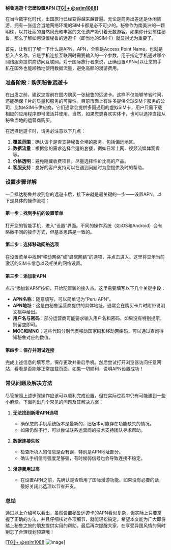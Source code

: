 **秘鲁遠遊卡怎麽設置APN [[TG💪+ @esim1088](https://t.me/s/esim1088)]**

在当今数字化时代，出国旅行已经变得越来越普遍。无论是商务出差还是休闲旅游，拥有一张适合当地网络环境的SIM卡都是必不可少的。秘鲁作为南美洲的一颗明珠，以其壮丽的自然风光和丰富的文化遗产吸引着无数游客。如果你计划前往秘鲁，那么了解如何设置秘鲁的远遊卡（即当地的SIM卡）就显得尤为重要了。

首先，让我们了解一下什么是APN。APN，全称是Access Point Name，也就是接入点名称。它是手机连接互联网时需要输入的一个参数，用于指定手机通过哪个网络服务提供商访问互联网。对于国际旅行者来说，正确设置APN可以让您的手机在国外也能顺畅地使用数据流量，避免高额的漫游费用。

### **准备阶段：购买秘鲁远遊卡**

在出发之前，建议您提前在国内购买一张秘鲁的远遊卡。这样不仅能够节省时间，还能确保卡片的质量和服务的可靠性。目前市面上有许多提供全球SIM卡服务的公司，比如eSIM卡供应商，它们通常会提供多国通用的虚拟SIM卡，用户只需下载相应的应用程序即可激活并使用。当然，如果您更喜欢实体卡，也可以选择直接从秘鲁当地的运营商购买。

在选择远遊卡时，请务必注意以下几点：

1. **覆盖范围**：确认该卡是否支持秘鲁全境的服务，包括偏远地区。
2. **数据流量**：根据您的需求选择合适的套餐，例如日常上网、视频流媒体观看等。
3. **价格透明**：避免隐藏收费项目，尽量选择性价比高的产品。
4. **客服支持**：良好的客户支持可以在遇到问题时为您提供及时的帮助。

### **设置步骤详解**

一旦抵达秘鲁并收到您的远遊卡后，接下来就是最关键的一步——设置APN。以下是具体的操作流程：

#### **第一步：找到手机的设置菜单**
打开您的智能手机，进入“设置”界面。不同的操作系统（如iOS和Android）会有略微不同的操作方式，但基本思路是一致的。

#### **第二步：选择移动网络选项**
在设置菜单中找到“移动网络”或“蜂窝网络”的选项，并点击进入。这里将显示当前激活的SIM卡信息以及相关的网络设置。

#### **第三步：添加新APN**
点击“添加新APN”按钮，开始配置新的接入点。这里需要填写以下几个关键字段：

- **APN名称**：随意填写，可以简单记为“Peru APN”。
- **APN地址**：这是由秘鲁运营商提供的具体地址，通常会在购买卡片时附带说明文档中给出。
- **用户名与密码**：部分运营商可能要求输入用户名和密码，如果没有特别提示，则留空即可。
- **MCC和MNC**：这些代码分别代表移动国家码和移动网络码，可以通过查询得知秘鲁对应的数值。

#### **第四步：保存并测试连接**
完成上述信息的填写后，保存更改并重启手机。然后尝试打开浏览器访问任意网站，看看是否能够正常加载页面。如果一切顺利，说明APN设置成功！

### **常见问题及解决方法**

尽管按照上述步骤操作应该可以顺利完成设置，但在实际过程中仍有可能遇到一些小麻烦。下面列出几个常见的问题及其解决方案：

1. **无法找到新增APN选项**
   - 确保您的手机系统版本是最新的，旧版本可能存在功能缺失的情况。
   - 如果仍然不行，可以尝试联系运营商的技术支持团队寻求帮助。

2. **数据连接失败**
   - 检查所填入的信息是否有误，特别是APN地址部分。
   - 确认手机信号强度足够强，有时候弱信号也会导致连接不稳定。

3. **漫游费用过高**
   - 在设置APN之前，先确认是否启用了国际漫游功能。如果没有必要的话，最好关闭此选项以节省开支。

### **总结**

通过以上介绍可以看出，虽然设置秘鲁远遊卡的APN看似复杂，但实际上只要掌握了正确的方法，并且仔细核对各项细节，就能轻松搞定。希望本文能为广大即将踏上秘鲁之旅的朋友提供实用的帮助。最后再次提醒大家，在享受异国风情的同时别忘了合理规划预算哦！

[[TG💪+ @esim1088](https://t.me/s/esim1088) ![Image](https://i.postimg.cc/4NQfJmqS/Snipaste-2025-05-13-00-14-12.png)]